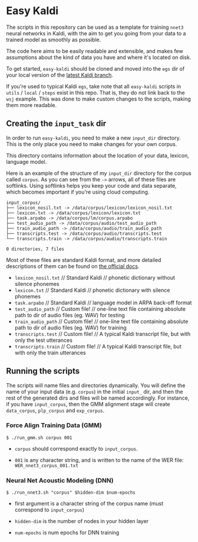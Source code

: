 Easy Kaldi
================

The scripts in this repository can be used as a template for training `nnet3` neural networks in Kaldi, with the aim to get you going from your data to a trained model as smoothly as possible.

The code here aims to be easily readable and extensible, and makes few assumptions about the kind of data you have and where it's located on disk.

To get started, `easy-kaldi` should be cloned and moved into the `egs` dir of your local version of the [latest Kaldi branch](https://github.com/kaldi-asr/kaldi).

If you're used to typical Kaldi `egs`, take note that all `easy-kaldi` scripts in `utils` / `local` / `steps` exist in this repo. That is, they do not link back to the `wsj` example. This was done to make custom changes to the scripts, making them more readable.



Creating the `input_task` dir
------------------------------------

In order to run `easy-kaldi`, you need to make a new `input_dir` directory. This is the only place you need to make changes for your own corpus.

This directory contains information about the location of your data, lexicon, language model.

Here is an example of the structure of my `input_dir` directory for the corpus called `corpus`. As you can see from the `->` arrows, all of these files are softlinks. Using softlinks helps you keep your code and data separate, which becomes important if you're using cloud computing.

```
input_corpus/
├── lexicon_nosil.txt -> /data/corpus/lexicon/lexicon_nosil.txt
├── lexicon.txt -> /data/corpus/lexicon/lexicon.txt
├── task.arpabo -> /data/corpus/lm/corpus.arpabo
├── test_audio_path -> /data/corpus/audio/test_audio_path
├── train_audio_path -> /data/corpus/audio/train_audio_path
├── transcripts.test -> /data/corpus/audio/transcripts.test
└── transcripts.train -> /data/corpus/audio/transcripts.train

0 directories, 7 files
```

Most of these files are standard Kaldi format, and more detailed descriptions of them can be found on [the official docs](http://kaldi-asr.org/doc/data_prep.html).


- `lexicon_nosil.txt` // Standard Kaldi // phonetic dictionary without silence phonemes
- `lexicon.txt` // Standard Kaldi // phonetic dictionary with silence phonemes
- `task.arpabo` // Standard Kaldi // language model in ARPA back-off format
- `test_audio_path` // Custom file! // one-line text file containing absolute path to dir of audio files (eg. WAV) for testing
- `train_audio_path` // Custom file! // one-line text file containing absolute path to dir of audio files (eg. WAV) for training
- `transcripts.test` // Custom file! // A typical Kaldi transcript file, but with only the test utterances
- `transcripts.train` // Custom file! // A typical Kaldi transcript file, but with only the train utterances




Running the scripts
------------------------------------



The scripts will name files and directories dynamically. You will define the name of your input data (e.g. `corpus`) in the initial `input_` dir, and then the rest of the generated dirs and files will be named accordingly. For instance, if you have `input_corpus`, then the GMM alignment stage will create `data_corpus`, `plp_corpus` and `exp_corpus`.




### Force Align Training Data (GMM)

`$ ./run_gmm.sh corpus 001`

- `corpus` should correspond exactly to `input_corpus`.

- `001` is any character string, and is written to the name of the WER file: `WER_nnet3_corpus_001.txt`




### Neural Net Acoustic Modeling (DNN)

`$ ./run_nnet3.sh "corpus" $hidden-dim $num-epochs`


- first argument is a character string of the corpus name (must correspond to `input_corpus`)

- `hidden-dim` is the number of nodes in your hidden layer

- `num-epochs` is num epochs for DNN training